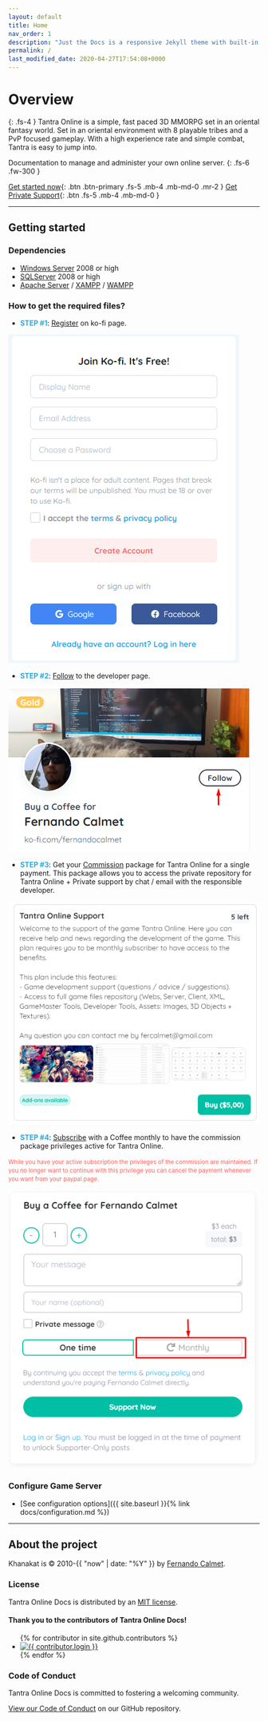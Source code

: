 ```yaml
---
layout: default
title: Home
nav_order: 1
description: "Just the Docs is a responsive Jekyll theme with built-in search that is easily customizable and hosted on GitHub Pages."
permalink: /
last_modified_date: 2020-04-27T17:54:08+0000
---
```


# Overview

{: .fs-4 }
Tantra Online is a simple, fast paced 3D MMORPG set in an oriental fantasy world. Set in an oriental environment with 8 playable tribes and a PvP focused gameplay. With a high experience rate and simple combat, Tantra is easy to jump into.

Documentation to manage and administer your own online server.
{: .fs-6 .fw-300 }

[Get started now](#getting-started){: .btn .btn-primary .fs-5 .mb-4 .mb-md-0 .mr-2 } [Get Private Support](https://ko-fi.com/fernandocalmet/commissions){: .btn .fs-5 .mb-4 .mb-md-0 }

---

## Getting started

### Dependencies

- [Windows Server](https://www.microsoft.com/windows-server) 2008 or high
- [SQLServer](https://www.microsoft.com/sql-server) 2008 or high
- [Apache Server](https://httpd.apache.org) / [XAMPP](https://www.apachefriends.org) / [WAMPP](https://www.wampserver.com)

### How to get the required files?

- <b style="color:#29ABE0">STEP #1</b>: [Register](https://www.ko-fi.com) on ko-fi page.

![register](assets/images/index/register.png)

- <b style="color:#29ABE0">STEP #2</b>: [Follow](https://ko-fi.com/fernandocalmet) to the developer page.

![follow](assets/images/index/follow.png)

- <b style="color:#29ABE0">STEP #3</b>: Get your [Commission](https://ko-fi.com/fernandocalmet/commissions) package for Tantra Online for a single payment. This package allows you to access the private repository for Tantra Online + Private support by chat / email with the responsible developer.

![comission](assets/images/index/commission.png)

- <b style="color:#29ABE0">STEP #4</b>: [Subscribe](https://ko-fi.com/fernandocalmet) with a Coffee monthly to have the commission package privileges active for Tantra Online.

<small style="color:#FF5E5B">While you have your active subscription the privileges of the commission are maintained. If you no longer want to continue with this privilege you can cancel the payment whenever you want from your paypal page.</small>

![subscribe](assets/images/index/subscribe.png)

### Configure Game Server

- [See configuration options]({{ site.baseurl }}{% link docs/configuration.md %})

---

## About the project

Khanakat is &copy; 2010-{{ "now" | date: "%Y" }} by [Fernando Calmet](https://ko-fi.com/fernandocalmet).

### License

Tantra Online Docs is distributed by an [MIT license](https://github.com/khanakat/TantraOnline/blob/master/LICENSE.txt).

#### Thank you to the contributors of Tantra Online Docs!

<ul class="list-style-none">
{% for contributor in site.github.contributors %}
  <li class="d-inline-block mr-1">
     <a href="{{ contributor.html_url }}"><img src="{{ contributor.avatar_url }}" width="32" height="32" alt="{{ contributor.login }}"/></a>
  </li>
{% endfor %}
</ul>

### Code of Conduct

Tantra Online Docs is committed to fostering a welcoming community.

[View our Code of Conduct](https://github.com/khanakat/TantraOnline/blob/master/CODE_OF_CONDUCT.md) on our GitHub repository.
